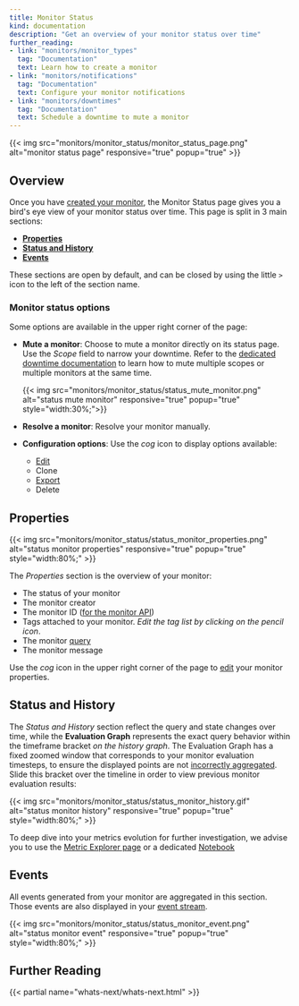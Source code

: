 ```yaml
---
title: Monitor Status
kind: documentation
description: "Get an overview of your monitor status over time"
further_reading:
- link: "monitors/monitor_types"
  tag: "Documentation"
  text: Learn how to create a monitor
- link: "monitors/notifications"
  tag: "Documentation"
  text: Configure your monitor notifications
- link: "monitors/downtimes"
  tag: "Documentation"
  text: Schedule a downtime to mute a monitor
---
```


{{< img src="monitors/monitor_status/monitor_status_page.png" alt="monitor status page" responsive="true" popup="true" >}}

## Overview

Once you have [created your monitor][1], the Monitor Status page gives you a bird's eye view of your monitor status over time.
This page is split in 3 main sections:

* **[Properties](#properties)**
* **[Status and History](#status-and-history)**
* **[Events](#events)**

These sections are open by default, and can be closed by using the little `>` icon to the left of the section name.

### Monitor status options
Some options are available in the upper right corner of the page:

* **Mute a monitor**:
    Choose to mute a monitor directly on its status page. Use the *Scope* field to narrow your downtime.
    Refer to the [dedicated downtime documentation][2] to learn how to mute multiple scopes or multiple monitors at the same time.

    {{< img src="monitors/monitor_status/status_mute_monitor.png" alt="status mute monitor" responsive="true" popup="true" style="width:30%;">}}

* **Resolve a monitor**:
    Resolve your monitor manually.

* **Configuration options**:
  Use the *cog* icon to display options available:
    * [Edit][1]
    * Clone
    * [Export][3]
    * Delete

## Properties

{{< img src="monitors/monitor_status/status_monitor_properties.png" alt="status monitor properties" responsive="true" popup="true" style="width:80%;" >}}

The *Properties* section is the overview of your monitor:

- The status of your monitor
- The monitor creator
- The monitor ID ([for the monitor API][4])
- Tags attached to your monitor. *Edit the tag list by clicking on the pencil icon*.
- The monitor [query][5]
- The monitor message

Use the *cog* icon in the upper right corner of the page to [edit][1] your monitor properties.

## Status and History

The *Status and History* section reflect the query and state changes over time, while the **Evaluation Graph** represents the exact query behavior within the timeframe bracket *on the history graph*. The Evaluation Graph has a fixed zoomed window that corresponds to your monitor evaluation timesteps, to ensure the displayed points are not [incorrectly aggregated][9]. Slide this bracket over the timeline in order to view previous monitor evaluation results:

{{< img src="monitors/monitor_status/status_monitor_history.gif" alt="status monitor history" responsive="true" popup="true" style="width:80%;" >}}

To deep dive into your metrics evolution for further investigation, we advise you to use the [Metric Explorer page][7] or a dedicated [Notebook][8]

## Events

All events generated from your monitor are aggregated in this section. Those events are also displayed in your [event stream][6].

{{< img src="monitors/monitor_status/status_monitor_event.png" alt="status monitor event" responsive="true" popup="true" style="width:80%;" >}}

## Further Reading

{{< partial name="whats-next/whats-next.html" >}}

[1]: /monitors/monitor_types/
[2]: /monitors/downtimes/
[3]: /monitors/#export-your-monitor
[4]: /api/?lang=python#monitors
[5]: /getting_started/from_the_query_to_the_graph
[6]: /graphing/event_stream/
[7]: https://app.datadoghq.com/metric/explorer
[8]: /graphing/notebooks/
[9]: https://docs.datadoghq.com/videos/datadog101-5-aggregation/?wtime=49s
